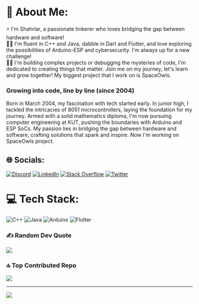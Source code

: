 # 💫 About Me:
⚡ I'm Shahriar, a passionate tinkerer who loves bridging the gap between hardware and software! <br />
🤹‍♀️ I'm fluent in C++ and Java, dabble in Dart and Flutter, and love exploring the possibilities of Arduino-ESP and cybersecurity. I'm always up for a new challenge! <br />
👩‍💻 I'm building complex projects or debugging the mysteries of code, I'm dedicated to creating things that matter. Join me on my journey, let's learn and grow together! My biggest project that I work on is SpaceOwls.
<br />
### Growing into code, line by line (since 2004)
Born in March 2004, my fascination with tech started early. In junior high, I tackled the intricacies of 8051 microcontrollers, laying the foundation for my journey. Armed with a solid mathematics diploma, I'm now pursuing computer engineering at KUT, pushing the boundaries with Arduino and ESP SoCs. My passion lies in bridging the gap between hardware and software, crafting solutions that spark and inspire. Now I'm working on SpaceOwls project.
## 🌐 Socials:
[![Discord](https://img.shields.io/badge/Discord-%237289DA.svg?logo=discord&logoColor=white)](https://discord.gg/༒ֆɦǟɦʀɨǟʀ★#1286) [![LinkedIn](https://img.shields.io/badge/LinkedIn-%230077B5.svg?logo=linkedin&logoColor=white)](https://www.linkedin.com/in/shahriar-hooshmand-7a8b10261/) [![Stack Overflow](https://img.shields.io/badge/-Stackoverflow-FE7A16?logo=stack-overflow&logoColor=white)](https://stackoverflow.com/users/21948099) [![Twitter](https://img.shields.io/badge/Twitter-%231DA1F2.svg?logo=Twitter&logoColor=white)](https://twitter.com/Shahriar_fhd) 

# 💻 Tech Stack:
![C++](https://img.shields.io/badge/c++-%2300599C.svg?style=flat&logo=c%2B%2B&logoColor=white) ![Java](https://img.shields.io/badge/Java-%230175C2.svg?style=flat&logo=java&logoColor=white) ![Arduino](https://img.shields.io/badge/-Arduino-00979D?style=flat&logo=Arduino&logoColor=white) ![Flutter](https://img.shields.io/badge/Flutter-%2302569B.svg?style=flat&logo=Flutter&logoColor=white)

### ✍️ Random Dev Quote
![](https://quotes-github-readme.vercel.app/api?type=horizontal&theme=tokyonight)

### 🔝 Top Contributed Repo
![](https://github-contributor-stats.vercel.app/api?username=shahriarhd&limit=5&theme=tokyonight&combine_all_yearly_contributions=true)

---
[![](https://visitcount.itsvg.in/api?id=shahriarhd&icon=2&color=1)](https://visitcount.itsvg.in)
